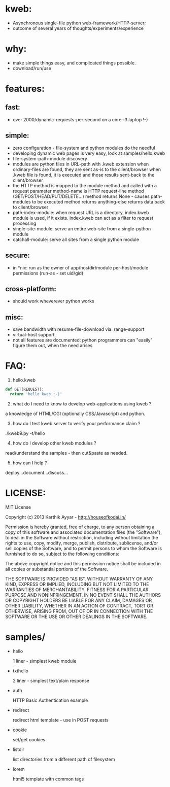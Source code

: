 kweb:
=====
  * Asynchronous single-file python web-framework/HTTP-server;
  * outcome of several years of thoughts/experiments/experience


why:
=====
  * make simple things easy, and complicated things possible.
  * download/run/use


features:
=========

fast:
-----
  * over 2000/dynamic-requests-per-second on a core-i3 laptop !-)

simple:
-------
  * zero configuration - file-system and python modules do the needful
  * developing dynamic web pages is very easy, look at samples/hello.kweb
  * file-system-path-module discovery
  * modules are python files in URL-path with .kweb extension
    when ordinary-files are found, they are sent as-is to the client/browser
    when .kweb file is found, it is executed and those results sent-back to the client/browser
  * the HTTP method is mapped to the module method and called with a request parameter
    method-name is HTTP request-line method (GET/POST/HEAD/PUT/DELETE...)
    method returns None - causes path-modules to be executed
    method returns anything-else returns data back to client/browser
  * path-index-module:
    when request URL is a directory, index.kweb module is used, if it exists.
    index.kweb can act as a filter to request processing
  * single-site-module: serve an entire web-site from a single-python module
  * catchall-module: serve all sites from a single python module

secure:
-------
  * in *nix: run as the owner of app/hostdir/module
    per-host/module permissions (run-as - set uid/gid)

cross-platform:
---------------
  * should work wheverever python works

misc:
-----
  * save bandwidth with resume-file-download via. range-support
  * virtual-host support
  * not all features are documented:
    python programmers can "easily" figure them out, when the need arises


FAQ:
====
1. hello.kweb

```python
def GET(REQUEST):
  return 'hello kweb :-)'
```

2. what do I need to know to develop web-applications using kweb ?

  a knowledge of HTML/CGI (optionally CSS/Javascript) and python.

3. how do I test kweb server to verify your performance claim ?

  ./kweb9.py -t/hello

4. how do I develop other kweb modules ?

  read/understand the samples - then cut&paste as needed.

5. how can I help ?

  deploy...document...discuss...


LICENSE:
========

MIT License

Copyright (c) 2013 Karthik Ayyar - http://houseofkodai.in/

Permission is hereby granted, free of charge, to any person obtaining
a copy of this software and associated documentation files (the
"Software"), to deal in the Software without restriction, including
without limitation the rights to use, copy, modify, merge, publish,
distribute, sublicense, and/or sell copies of the Software, and to
permit persons to whom the Software is furnished to do so, subject to
the following conditions:

The above copyright notice and this permission notice shall be
included in all copies or substantial portions of the Software.

THE SOFTWARE IS PROVIDED "AS IS", WITHOUT WARRANTY OF ANY KIND,
EXPRESS OR IMPLIED, INCLUDING BUT NOT LIMITED TO THE WARRANTIES OF
MERCHANTABILITY, FITNESS FOR A PARTICULAR PURPOSE AND
NONINFRINGEMENT. IN NO EVENT SHALL THE AUTHORS OR COPYRIGHT HOLDERS BE
LIABLE FOR ANY CLAIM, DAMAGES OR OTHER LIABILITY, WHETHER IN AN ACTION
OF CONTRACT, TORT OR OTHERWISE, ARISING FROM, OUT OF OR IN CONNECTION
WITH THE SOFTWARE OR THE USE OR OTHER DEALINGS IN THE SOFTWARE.


samples/
========
* hello

  1 liner - simplest kweb module

* txthello

  2 liner - simplest text/plain response

* auth

  HTTP Basic Authentication example

* redirect

  redirect html template - use in POST requests

* cookie

  set/get cookies

* listdir

  list directories from a different path of filesystem

* lorem

  html5 template with common tags
